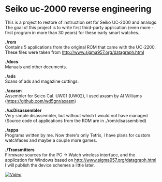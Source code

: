 # Seiko uc-2000 reverse engineering

This is a project to restore of instruction set for Seiko UC-2000 and analogs. The goal of this project is to write first third-party application (even more - first program in more than 30 years) for these early smart watches.


**./rom**<br />
Contains 5 applications from the original ROM that came with the UC-2200. These files were taken from http://www.sigma957.org/datagraph.html

**./docs**<br />
Manuals and other documents.

**./ads**<br />
Scans of ads and magazine cuttings.

**./axasm**<br />
Assembler for Seico Cal. UW01 (UW02), I used axasm by Al Williams (https://github.com/wd5gnr/axasm)

**./ucDisassembler**<br />
Very simple disassembler, but without which I would not have managed (Source code of applications from the ROM are in ./rom/disassembled)

**./apps**<br />
Programs written by me. Now there's only Tetris, I have plans for custom watchfaces and maybe a couple more games.

**./Transmitters**<br />
Firmware sources for the PC -> Watch wireless interface, and the application for Windows based on http://www.sigma957.org/datagraph.html
I will publish the device schemes a little later.


[![Video](https://img.youtube.com/vi/BHnZNJsGcyE/0.jpg)](https://www.youtube.com/watch?v=BHnZNJsGcyE)

